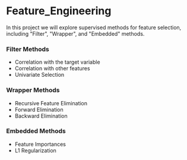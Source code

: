 # Feature_Engineering
In this project we will explore supervised methods for feature selection, including "Filter", "Wrapper", and "Embedded" methods. 

### Filter Methods
- Correlation with the target variable
- Correlation with other features
- Univariate Selection

 ### Wrapper Methods
- Recursive Feature Elimination
- Forward Elimination
- Backward Elimination

### Embedded Methods
- Feature Importances
- L1 Regularization
